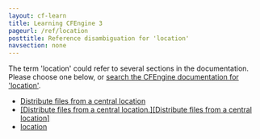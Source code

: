 ```yaml
---
layout: cf-learn
title: Learning CFEngine 3
pageurl: /ref/location
posttitle: Reference disambiguation for 'location'
navsection: none
---
```


The term 'location' could refer to several sections in the documentation. Please choose one below, or
[search the CFEngine documentation for 'location'](http://docs.cfengine.com/latest/search.html?q=location).

- [Distribute files from a central location](http://docs.cfengine.com/latest/examples-tutorials-distribute-files-from-a-central-location.html#distribute-files-from-a-central-location)
- [\[Distribute files from a central location.\]\[Distribute files from a central location\]](http://docs.cfengine.com/latest/examples-tutorials.html#distribute-files-from-a-central-location-distribute-files-from-a-central-location)
- [location](http://docs.cfengine.com/latest/reference-promise-types-edit_line-insert_lines.html#location)
